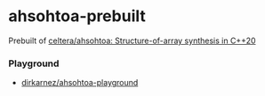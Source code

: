 ahsohtoa-prebuilt
=================
Prebuilt of [celtera/ahsohtoa: Structure-of-array synthesis in C++20](https://github.com/celtera/ahsohtoa)

### Playground
- [dirkarnez/ahsohtoa-playground](https://github.com/dirkarnez/ahsohtoa-playground)